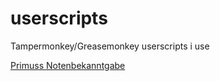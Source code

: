 # userscripts
Tampermonkey/Greasemonkey userscripts i use

[Primuss Notenbekanntgabe](/notenbekanntgabe.user.js)